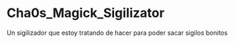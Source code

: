 # Cha0s_Magick_Sigilizator
Un sigilizador que estoy tratando de hacer para poder sacar sigilos bonitos
